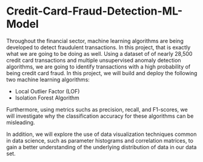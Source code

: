 # Credit-Card-Fraud-Detection-ML-Model
Throughout the financial sector, machine learning algorithms are being developed to detect fraudulent transactions.  In this project, that is exactly what we are going to be doing as well.  Using a dataset of of nearly 28,500 credit card transactions and multiple unsupervised anomaly detection algorithms, we are going to identify transactions with a high probability of being credit card fraud.  In this project, we will build and deploy the following two machine learning algorithms:

* Local Outlier Factor (LOF)
* Isolation Forest Algorithm

Furthermore, using metrics suchs as precision, recall, and F1-scores, we will investigate why the classification accuracy for these algorithms can be misleading.

In addition, we will explore the use of data visualization techniques common in data science, such as parameter histograms and correlation matrices, to gain a better understanding of the underlying distribution of data in our data set.
